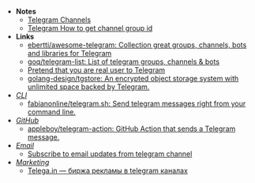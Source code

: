 - **Notes**
	- [Telegram Channels](Telegram%20Channels.md)
	- [Telegram How to get channel group id](Telegram/Telegram%20How%20to%20get%20channel%20group%20id.md)
- **Links**
	- [ebertti/awesome-telegram: Collection great groups, channels, bots and libraries for Telegram](https://github.com/ebertti/awesome-telegram)
	- [goq/telegram-list: List of telegram groups, channels & bots](https://github.com/goq/telegram-list)
	- [Pretend that you are real user to Telegram](https://github.com/paulpierre/informer)
	- [golang-design/tgstore: An encrypted object storage system with unlimited space backed by Telegram.](https://github.com/golang-design/tgstore)
- *[CLI](../Programming/Shell/CLI.md)*
	- [fabianonline/telegram.sh: Send telegram messages right from your command line.](https://github.com/fabianonline/telegram.sh)
- *[GitHub](../Programming/Tools/Git/GitHub.md)*
	- [appleboy/telegram-action: GitHub Action that sends a Telegram message.](https://github.com/appleboy/telegram-action)
- *[Email](../Programming/Email.md)*
	- [Subscribe to email updates from telegram channel](https://articlius.com/home/SubscribeToTelegramChannelNewsletter)
- *[Marketing](../Marketing.md)*
	- [Telega.in — биржа рекламы в telegram каналах](https://telega.in)